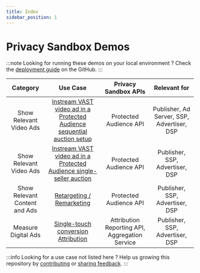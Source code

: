 ```yaml
---
title: Index
sidebar_position: 1
---
```


# Privacy Sandbox Demos

:::note Looking for running these demos on your local environment ? Check the
[deployment guide](https://github.com/privacysandbox/privacy-sandbox-demos/blob/main/README.md) on the GitHub. :::

|         **Category**          |                                                    **Use Case**                                                    |            **Privacy Sandbox APIs**            |              **Relevant for**              |
| :---------------------------: | :----------------------------------------------------------------------------------------------------------------: | :--------------------------------------------: | :----------------------------------------: |
|    Show Relevant Video Ads    | [Instream VAST video ad in a Protected Audience sequential auction setup](demos/instream-video-ad-multi-seller.md) |             Protected Audience API             | Publisher, Ad Server, SSP, Advertiser, DSP |
|    Show Relevant Video Ads    |   [Instream VAST video ad in a Protected Audience single-seller auction](demos/vast-video-protected-audience.md)   |             Protected Audience API             |      Publisher, SSP, Advertiser, DSP       |
| Show Relevant Content and Ads |                           [Retargeting / Remarketing](demos/retargeting-remarketing.md)                            |             Protected Audience API             |      Publisher, SSP, Advertiser, DSP       |
|      Measure Digital Ads      |                [Single-touch conversion Attribution](demos/single-touch-conversion-attribution.md)                 | Attribution Reporting API, Aggregation Service |      Publisher, SSP, Advertiser, DSP       |

:::info Looking for a use case not listed here ? Help us growing this repository by
[contributing](https://github.com/privacysandbox/privacy-sandbox-demos/tree/main/docs/contribute) or
[sharing feedback](https://github.com/privacysandbox/privacy-sandbox-demos/issues). :::
